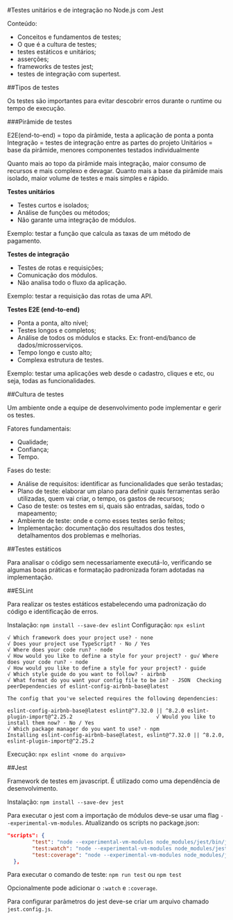 #Testes unitários e de integração no Node.js com Jest

Conteúdo:
- Conceitos e fundamentos de testes;
- O que é a cultura de testes;
- testes estáticos e unitários;
- asserções;
- frameworks de testes jest;
- testes de integração com supertest.

##Tipos de testes

Os testes são importantes para evitar descobrir erros durante o runtime ou tempo de execução.

###Pirâmide de testes

E2E(end-to-end) = topo da pirâmide, testa a aplicação de ponta a ponta
Integração = testes de integração entre as partes do projeto
Unitários = base da pirâmide, menores componentes testados individualmente

Quanto mais ao topo da pirâmide mais integração, maior consumo de recursos e mais complexo e devagar.
Quanto mais a base da pirâmide mais isolado, maior volume de testes e mais simples e rápido.

**Testes unitários**

- Testes curtos e isolados;
- Análise de funções ou métodos;
- Não garante uma integração de módulos.

Exemplo: testar a função que calcula as taxas de um método de pagamento.

**Testes de integração**

- Testes de rotas e requisições;
- Comunicação dos módulos.
- Não analisa todo o fluxo da aplicação.

Exemplo: testar a requisição das rotas de uma API.

**Testes E2E (end-to-end)**

- Ponta a ponta, alto nível;
- Testes longos e completos;
- Análise de todos os módulos e stacks. Ex: front-end/banco de dados/microsserviços.
- Tempo longo e custo alto;
- Complexa estrutura de testes.

Exemplo: testar uma aplicações web desde o cadastro, cliques e etc, ou seja, todas as funcionalidades.

##Cultura de testes

Um ambiente onde a equipe de desenvolvimento pode implementar e gerir os testes.

Fatores fundamentais:
- Qualidade;
- Confiança;
- Tempo.

Fases do teste:
- Análise de requisitos: identificar as funcionalidades que serão testadas;
- Plano de teste: elaborar um plano para definir quais ferramentas serão utilizadas, quem vai criar, o tempo, os gastos de recursos;
- Caso de teste: os testes em si, quais são entradas, saídas, todo o mapeamento;
- Ambiente de teste: onde e como esses testes serão feitos;
- Implementação: documentação dos resultados dos testes, detalhamentos dos problemas e melhorias.

##Testes estáticos

Para analisar o código sem necessariamente executá-lo, verificando se algumas boas práticas e formatação padronizada foram adotadas na implementação.

##ESLint

Para realizar os testes estáticos estabelecendo uma padronização do código e identificação de erros.

Instalação: `npm install --save-dev eslint` 
Configuração: `npx eslint` 

```
√ Which framework does your project use? · none
√ Does your project use TypeScript? · No / Yes
√ Where does your code run? · node
√ How would you like to define a style for your project? · gu√ Where does your code run? · node
√ How would you like to define a style for your project? · guide
√ Which style guide do you want to follow? · airbnb
√ What format do you want your config file to be in? · JSON  Checking peerDependencies of eslint-config-airbnb-base@latest

The config that you've selected requires the following dependencies:

eslint-config-airbnb-base@latest eslint@^7.32.0 || ^8.2.0 eslint-plugin-import@^2.25.2                           √ Would you like to install them now? · No / Yes
√ Which package manager do you want to use? · npm
Installing eslint-config-airbnb-base@latest, eslint@^7.32.0 || ^8.2.0, eslint-plugin-import@^2.25.2
```

Execução: `npx eslint <nome do arquivo>`

##Jest 

Framework de testes em javascript. É utilizado como uma dependência de desenvolvimento.

Instalação: `npm install --save-dev jest`

Para executar o jest com a importação de módulos deve-se usar uma flag `--experimental-vm-modules`. Atualizando os scripts no package.json:

```json
"scripts": {
        "test": "node --experimental-vm-modules node_modules/jest/bin/jest.js",
        "test:watch": "node --experimental-vm-modules node_modules/jest/bin/jest.js --detectOpenHandles --watch",
        "test:coverage": "node --experimental-vm-modules node_modules/jest/bin/jest.js --detectOpenHandles --coverage"
  },
```

Para executar o comando de teste: `npm run test` ou `npm test`

Opcionalmente pode adicionar o `:watch` e `:coverage`.

Para configurar parâmetros do jest deve-se criar um arquivo chamado `jest.config.js`.
